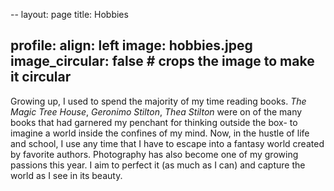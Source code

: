--
layout: page
title: Hobbies


profile:
  align: left
  image: hobbies.jpeg
  image_circular: false # crops the image to make it circular
--
Growing up, I used to spend the majority of my time reading books. _The Magic Tree House_, _Geronimo Stilton_, _Thea Stilton_ were on of the many books that had garnered my penchant for thinking outside the box- to imagine a world inside the confines of my mind. Now, in the hustle of life and school, I use any time that I have to escape into a fantasy world created by favorite authors. Photography has also become one of my growing passions this year. I aim to perfect it (as much as I can) and capture the world as I see in its beauty. 
